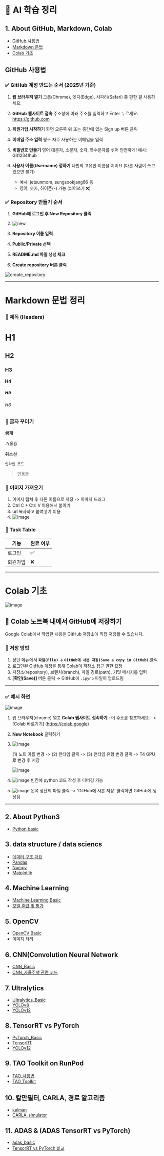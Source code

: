 # 📘 AI 학습 정리

## 1. About GitHub, Markdown, Colab
- [GitHub 사용법](#github-사용법)
- [Markdown 문법](#markdown-문법-정리)  
- [Colab 기초](#colab-기초)

## GitHub 사용법

### ✅ GitHub 계정 만드는 순서 (2025년 기준)

1. **웹 브라우저 열기**
   크롬(Chrome), 엣지(Edge), 사파리(Safari) 중 편한 걸 사용하세요.

2. **GitHub 웹사이트 접속**
   주소창에 아래 주소를 입력하고 Enter 누르세요: https://github.com

3. **회원가입 시작하기**
   화면 오른쪽 위 또는 중간에 있는 Sign up 버튼 클릭

4. **이메일 주소 입력**
   평소 자주 사용하는 이메일을 입력

5. **비밀번호 만들기**
   영어 대문자, 소문자, 숫자, 특수문자를 섞어 안전하게!
   예시: Git1234!hub

6. **사용자 이름(Username) 정하기**
   나만의 고유한 이름을 지어요 (다른 사람이 쓰고 있으면 불가)
   - 예시: jetsunmom, sungsookjang66 등
   - 영어, 숫자, 하이픈(-) 가능 (띄어쓰기 ❌)

### ✅ Repository 만들기 순서

1. **GitHub에 로그인 후 New Repository 클릭**
2. ![new](https://github.com/user-attachments/assets/3481a680-f677-403b-be8c-1fe59d5aa7cb)

3. **Repository 이름 입력**
4. **Public/Private 선택**
5. **README.md 파일 생성 체크**
6. **Create repository 버튼 클릭**
   
![create_repository](https://github.com/user-attachments/assets/8c2eb16b-8dfc-465a-88cd-d35770d12df0)

___


# Markdown 문법 정리
 
### 📌 제목 (Headers)

# H1  
## H2  
### H3  
#### H4  
##### H5  
###### H6

### 📌 글자 꾸미기

**굵게**   

*기울임*    

~~취소선~~  

`인라인 코드`  

> 인용문

### 📌 이미지 가져오기
1. 이미지 캡쳐 후 다른 이름으로 저장 -> 이미지 드래그
2. Ctrl C + Ctrl V 이용해서 붙이기
3. url 복사하고 붙여넣기 이용
4. ![image](https://github.com/user-attachments/assets/0ccccaff-a940-4b5f-b55a-95c8e436e8ea)



### 📌 Task Table
| 기능 | 완료 여부 |
|------|------------|
| 로그인 | ✅ |
| 회원가입 | ❌ |












___


# Colab 기초
![image](https://github.com/user-attachments/assets/7bfdb17b-9994-43e7-8e00-d3d4c07b5fb1)

## 📌 Colab 노트북 내에서 GitHub에 저장하기

Google Colab에서 작업한 내용을 GitHub 저장소에 직접 저장할 수 있습니다.

### 🔄 저장 방법

1. 상단 메뉴에서 **`파일(File)` → `GitHub에 사본 저장(Save a copy in GitHub)`** 클릭  
2. 로그인된 GitHub 계정을 통해 Colab이 저장소 접근 권한 요청  
3. 저장소(repository), 브랜치(branch), 파일 경로(path), 커밋 메시지를 입력  
4. **[확인(Save)]** 버튼 클릭 → GitHub에 `.ipynb` 파일이 업로드됨

---

### ✅ 예시 화면
![image](https://github.com/user-attachments/assets/71aa4189-e76c-4f14-898b-f08b866f2441)

1. 웹 브라우저(chrome) 열고 **Colab 웹사이트 접속하기** :
   이 주소를 참조하세요. -> [Colab 바로가기] (https://colab.google)

2. **New Notebook** 클릭하기

3.
   ![image](https://github.com/user-attachments/assets/e4d89e2b-810b-4a6c-b100-47f8998c7243)

   (1) 노트 이름 변경 -> (2) 런타임 클릭 -> (3) 런타임 유형 변경 클릭 -> T4 GPU로 변경 후 저장

   ![image](https://github.com/user-attachments/assets/e9da7907-cad2-4a13-a552-a6630aec9413)

4.
   ![image](https://github.com/user-attachments/assets/38331632-fcec-4844-bc1f-c0d73831dda0)
   빈칸에 python 코드 작성 후 디버깅 가능

5.
   ![image](https://github.com/user-attachments/assets/60c876a6-08ae-4f49-aeaf-ee81e5f39221)
   왼쪽 상단의 파일 클릭 -> 'GitHub에 사본 저장' 클릭하면 GitHub에 생성됨

___

## 2. About Python3
- [Python basic](./docs/python3.md)

## 3.  data structure / data sciencs

- [데이터 구조 개요](./data_structures.md)
- [Pandas](./pandas.md)
- [Numpy](./numpy.md)
- [Matplotlib](./Matplotlib.md)

## 4. Machine Learning

- [Machine Learning Basic](./ml_basic.md)
- [모델 훈련 및 평가](./ml_test.md)

## 5. OpenCV

- [OpenCV Basic](./OpenCV_basic.md)
- [이미지 처리](./image_test.md)

  
## 6. CNN(Convolution Neural Network
- [CNN_Basic](./CNN_basic.md)
- [CNN_자율주행 관련 코드](./cnn_test.md)

## 7. Ultralytics
- [Ultralytics_Basic](./Ultralytics_basic.md)
- [YOLOv8](./YOLOv8_test.md)
- [YOLOv12](./YOLOv12_test.md)
  
## 8. TensorRT vs PyTorch 
- [PyTorch_Basic](./PyTorch_basic.md)
- [TensorRT](./TensorRT_test.md)
- [YOLOv12](./YOLOv12_test.md)

## 9. TAO Toolkit on RunPod
- [TAO_사용법](.TAO_install.md)
- [TAO_Toolkit](.TAO_Toolkit.md)

## 10. 칼만필터, CARLA, 경로 알고리즘
- [kalman](.kalman.md)
- [CARLA_simulator](.CARLA.md)

## 11. ADAS & (ADAS TensorRT vs PyTorch)
- [adas_basic](.adas_basic.md)
- [TensorRT vs PyTorch 비교](.vs.md)
